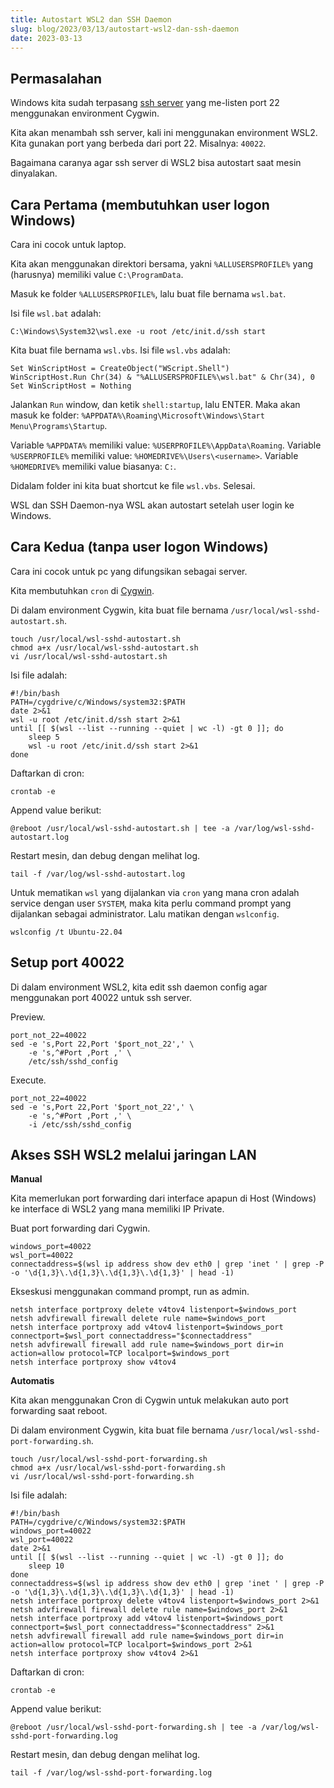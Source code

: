 ```yaml
---
title: Autostart WSL2 dan SSH Daemon
slug: blog/2023/03/13/autostart-wsl2-dan-ssh-daemon
date: 2023-03-13
---
```


## Permasalahan

Windows kita sudah terpasang [ssh server][1] yang me-listen port 22 menggunakan
environment Cygwin.

[1]: /blog/2017/01/28/windows-rasa-linux-cygwin-openssh-server

Kita akan menambah ssh server, kali ini menggunakan environment WSL2. Kita
gunakan port yang berbeda dari port 22. Misalnya: `40022`.

Bagaimana caranya agar ssh server di WSL2 bisa autostart saat mesin dinyalakan.

## Cara Pertama (membutuhkan user logon Windows)

Cara ini cocok untuk laptop.

Kita akan menggunakan direktori bersama, yakni `%ALLUSERSPROFILE%` yang
(harusnya) memiliki value `C:\ProgramData`.

Masuk ke folder `%ALLUSERSPROFILE%`, lalu buat file bernama `wsl.bat`.

Isi file `wsl.bat` adalah:

```
C:\Windows\System32\wsl.exe -u root /etc/init.d/ssh start
```

Kita buat file bernama `wsl.vbs`. Isi file `wsl.vbs` adalah:

```
Set WinScriptHost = CreateObject("WScript.Shell")
WinScriptHost.Run Chr(34) & "%ALLUSERSPROFILE%\wsl.bat" & Chr(34), 0
Set WinScriptHost = Nothing
```

Jalankan `Run` window, dan ketik `shell:startup`, lalu ENTER. Maka akan masuk
ke folder: `%APPDATA%\Roaming\Microsoft\Windows\Start Menu\Programs\Startup`.

Variable `%APPDATA%` memiliki value: `%USERPROFILE%\AppData\Roaming`.
Variable `%USERPROFILE%` memiliki value: `%HOMEDRIVE%\Users\<username>`.
Variable `%HOMEDRIVE%` memiliki value biasanya: `C:`.

Didalam folder ini kita buat shortcut ke file `wsl.vbs`. Selesai.

WSL dan SSH Daemon-nya WSL akan autostart setelah user login ke Windows.

## Cara Kedua (tanpa user logon Windows)

Cara ini cocok untuk pc yang difungsikan sebagai server.

Kita membutuhkan `cron` di [Cygwin](/blog/2022/03/12/cron-cygwin).

Di dalam environment Cygwin, kita buat file bernama `/usr/local/wsl-sshd-autostart.sh`.

```
touch /usr/local/wsl-sshd-autostart.sh
chmod a+x /usr/local/wsl-sshd-autostart.sh
vi /usr/local/wsl-sshd-autostart.sh
```

Isi file adalah:

```
#!/bin/bash
PATH=/cygdrive/c/Windows/system32:$PATH
date 2>&1
wsl -u root /etc/init.d/ssh start 2>&1
until [[ $(wsl --list --running --quiet | wc -l) -gt 0 ]]; do
    sleep 5
    wsl -u root /etc/init.d/ssh start 2>&1
done
```

Daftarkan di cron:

```
crontab -e
```

Append value berikut:

```
@reboot /usr/local/wsl-sshd-autostart.sh | tee -a /var/log/wsl-sshd-autostart.log
```

Restart mesin, dan debug dengan melihat log.

```
tail -f /var/log/wsl-sshd-autostart.log
```

Untuk mematikan `wsl` yang dijalankan via `cron` yang mana cron adalah service
dengan user `SYSTEM`, maka kita perlu command prompt yang dijalankan sebagai
administrator. Lalu matikan dengan `wslconfig`.

```
wslconfig /t Ubuntu-22.04
```

## Setup port 40022

Di dalam environment WSL2, kita edit ssh daemon config agar menggunakan port
40022 untuk ssh server.

Preview.

```
port_not_22=40022
sed -e 's,Port 22,Port '$port_not_22',' \
    -e 's,^#Port ,Port ,' \
    /etc/ssh/sshd_config
```

Execute.

```
port_not_22=40022
sed -e 's,Port 22,Port '$port_not_22',' \
    -e 's,^#Port ,Port ,' \
    -i /etc/ssh/sshd_config
```

## Akses SSH WSL2 melalui jaringan LAN

**Manual**

Kita memerlukan port forwarding dari interface apapun di Host (Windows) ke
interface di WSL2 yang mana memiliki IP Private.

Buat port forwarding dari Cygwin.

```
windows_port=40022
wsl_port=40022
connectaddress=$(wsl ip address show dev eth0 | grep 'inet ' | grep -P -o '\d{1,3}\.\d{1,3}\.\d{1,3}\.\d{1,3}' | head -1)
```

Ekseskusi menggunakan command prompt, run as admin.

```
netsh interface portproxy delete v4tov4 listenport=$windows_port
netsh advfirewall firewall delete rule name=$windows_port
netsh interface portproxy add v4tov4 listenport=$windows_port connectport=$wsl_port connectaddress="$connectaddress"
netsh advfirewall firewall add rule name=$windows_port dir=in action=allow protocol=TCP localport=$windows_port
netsh interface portproxy show v4tov4
```

**Automatis**

Kita akan menggunakan Cron di Cygwin untuk melakukan auto port forwarding saat reboot.

Di dalam environment Cygwin, kita buat file bernama `/usr/local/wsl-sshd-port-forwarding.sh`.

```
touch /usr/local/wsl-sshd-port-forwarding.sh
chmod a+x /usr/local/wsl-sshd-port-forwarding.sh
vi /usr/local/wsl-sshd-port-forwarding.sh
```

Isi file adalah:

```
#!/bin/bash
PATH=/cygdrive/c/Windows/system32:$PATH
windows_port=40022
wsl_port=40022
date 2>&1
until [[ $(wsl --list --running --quiet | wc -l) -gt 0 ]]; do
    sleep 10
done
connectaddress=$(wsl ip address show dev eth0 | grep 'inet ' | grep -P -o '\d{1,3}\.\d{1,3}\.\d{1,3}\.\d{1,3}' | head -1)
netsh interface portproxy delete v4tov4 listenport=$windows_port 2>&1
netsh advfirewall firewall delete rule name=$windows_port 2>&1
netsh interface portproxy add v4tov4 listenport=$windows_port connectport=$wsl_port connectaddress="$connectaddress" 2>&1
netsh advfirewall firewall add rule name=$windows_port dir=in action=allow protocol=TCP localport=$windows_port 2>&1
netsh interface portproxy show v4tov4 2>&1
```

Daftarkan di cron:

```
crontab -e
```

Append value berikut:

```
@reboot /usr/local/wsl-sshd-port-forwarding.sh | tee -a /var/log/wsl-sshd-port-forwarding.log
```

Restart mesin, dan debug dengan melihat log.

```
tail -f /var/log/wsl-sshd-port-forwarding.log
```
